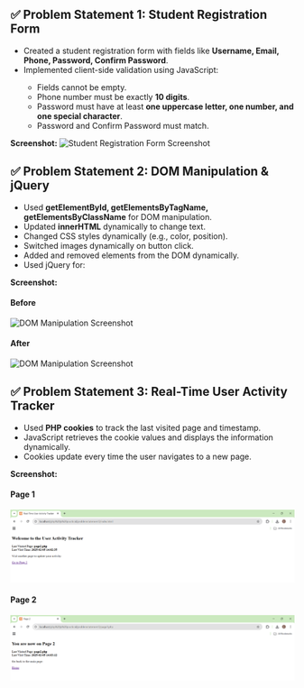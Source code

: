 <h2>✅ Problem Statement 1: Student Registration Form</h2>
        <ul>
            <li>Created a student registration form with fields like <b>Username, Email, Phone, Password, Confirm Password</b>.</li>
            <li>Implemented client-side validation using JavaScript:</li>
            <ul>
                <li>Fields cannot be empty.</li>
                <li>Phone number must be exactly <b>10 digits</b>.</li>
                <li>Password must have at least <b>one uppercase letter, one number, and one special character</b>.</li>
                <li>Password and Confirm Password must match.</li>
            </ul>
        </ul>
        <b>Screenshot:</b>
        <img src="./images/1.png" alt="Student Registration Form Screenshot">

<h2>✅ Problem Statement 2: DOM Manipulation & jQuery</h2>
        <ul>
            <li>Used <b>getElementById, getElementsByTagName, getElementsByClassName</b> for DOM manipulation.</li>
            <li>Updated <b>innerHTML</b> dynamically to change text.</li>
            <li>Changed CSS styles dynamically (e.g., color, position).</li>
            <li>Switched images dynamically on button click.</li>
            <li>Added and removed elements from the DOM dynamically.</li>
            <li>Used jQuery for:</li>
        </ul>
         <b>Screenshot:</b>
         <h4> Before</h4>
        <img src="./images/3.png" alt="DOM Manipulation Screenshot">
        <h4> After</h4>
        <img src="./images/2.png" alt="DOM Manipulation Screenshot">

<h2>✅ Problem Statement 3: Real-Time User Activity Tracker</h2>
        <ul>
            <li>Used <b>PHP cookies</b> to track the last visited page and timestamp.</li>
            <li>JavaScript retrieves the cookie values and displays the information dynamically.</li>
            <li>Cookies update every time the user navigates to a new page.</li>
        </ul>
        <b>Screenshot:</b>
        <h4>Page 1</h4>
        <img src="./images/previous.png" alt="User Activity Tracker Screenshot">
        <h4>Page 2</h4>
        <img src="./images/next.png" alt="User Activity Tracker Screenshot">
